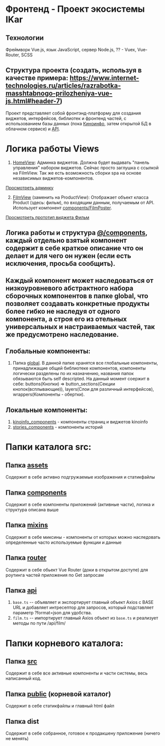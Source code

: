 # Фронтенд - Проект экосистемы IKar

## Технологии

Фреймворк Vue.js, язык JavaScript, сервер Node.js, ?? - Vuex, Vue-Router, SCSS

## Структура проекта (создать, используя в качестве примера: https://www.internet-technologies.ru/articles/razrabotka-masshtabnogo-prilozheniya-vue-js.html#header-7)

        

Проект представляет собой фронтэнд-платформу для создания виджетов, интерфейсов, библиотек и фронтенд частей, с использованием базы данных (пока [Киноинфо](http://kinoinfo.ru/), затем открытой БД в облачном сервисе) и [API](https://new-new-api.herokuapp.com/).


# Логика работы Views

1) [HomeView](https://github.com/kinoafisharu/kinoafisha_new_front/blob/master/src/views/HomeView.vue): Админка виджетов. Должна будет выдавать "панель управления" набором виджетов. Сейчас просто заглушка с ссылкой на FilmView. Так же есть возможность сборки spa на основе независимых виджетов-компонентов.

[Просмотреть админку](https://kinoafisha-vue-dev.herokuapp.com/)

2) [FilmView](https://github.com/kinoafisharu/kinoafisha_new_front/blob/master/src/views/FilmView.vue) (заменить на ProductView): Отображает объект класса Product (здесь: фильм), по входящим данным,  получаемым от API. Использует компонент [components/FilmPoster](https://github.com/kinoafisharu/kinoafisha_new_front/blob/master/src/components/FilmPoster/FilmPoster.vue).

[Просмотреть прототип виджета Фильм](https://kinoafisha-vue-dev.herokuapp.com/film/13) 

## Логика работы и структура [@/components](https://github.com/kinoafisharu/kinoafisha_new_front/tree/master/src/components), каждый отдельно взятый компонент содержит в себе краткое описание что он делает и для чего он нужен (если есть исключения, просьба сообщить).

## Каждый компонент может наследоваться от низкоуровневого абстрактного набора сборочных компонентов в папке global, что позволяет создавать конкретные продукты более гибко не наследуя от одного компонента, а строя его из отельных универсальных и настраиваемых частей, так же предусмотрено наследование.

## Глобальные компоненты:
1) Папка [global](https://github.com/kinoafisharu/kinoafisha_new_front/tree/master/src/components/global).
В данной папке хранятся все глобальные компоненты, принадлижащие общей библиотеке компонентов, компоненты логически разделены 
по их назначению, названия папок обязываются быть self descripted.
На данный момент соержит в себе: buttons(Кнопки) => button_sections(Секции кнопок(всплывающие)), layers(Слои для различный               интерфейсов), wrappers(Компоненты - обертки).
## Локальные компоненты:
1) [kinoinfo_components](https://github.com/kinoafisharu/kinoafisha_new_front/tree/master/src/components/kinoinfo_components) - 
компоненты страниц и виджетов kinoinfo
2) [stories_components](https://github.com/kinoafisharu/kinoafisha_new_front/tree/master/src/components/stories_components) - компоненты историй

# Папки каталога src:

## Папка [assets](https://github.com/kinoafisharu/kinoafisha_new_front/tree/master/src/assets)
Содержит в себе активно подгружаемые изображения и статикфайлы

## Папка [components](https://github.com/kinoafisharu/kinoafisha_new_front/tree/master/src/components)
Содержит в себе компоненты приложений (активные части), логика и структура описана выше

## Папка [mixins](https://github.com/kinoafisharu/kinoafisha_new_front/tree/master/src/mixins)
Содержит в себе миксины - компоненты от которых можно наследовать определенные часто используемые функции и данные

## Папка [router](https://github.com/kinoafisharu/kinoafisha_new_front/tree/master/src/router)
Содержит в себе обьект Vue Router (доки в открытом доступе) для роутинга частей приложения по Get запросам

## Папка  [api](https://github.com/kinoafisharu/kinoafisha_new_front/tree/master/src/api)
1) ```base.ts``` -- объявляет и экспортирует главный объект Axios с BASE URL и добавляет интресептор для запросов, который подставляет параметр ?format=json для удобства.
2) ```film.ts``` -- импортирует главный Axios объект из ```base.ts``` и реализует методы по пути /api/film/

# Папки корневого каталога:

## Папка [src](https://github.com/kinoafisharu/kinoafisha_new_front/tree/master/src)
 Содержит в себе все активные компоненты и части системы, весь написанный код.

## Папка [public](https://github.com/kinoafisharu/kinoafisha_new_front/tree/master/public) (корневой каталог)
Содержит в себе статикфайлы и главный html файл

## Папка dist
Содержит в себе собранное, готовое к продакшену приложение (ничего не менять)
